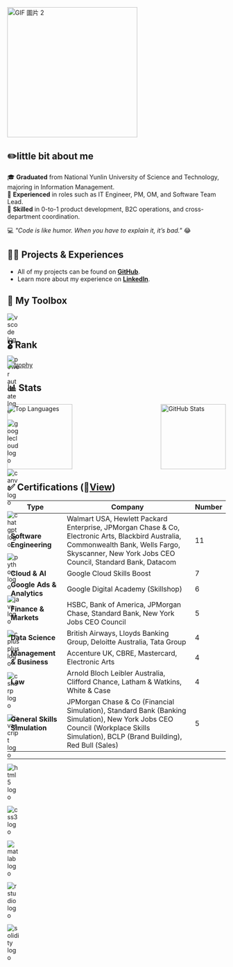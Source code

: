 <div style="display: flex; align-items: center; gap: 10px;">
  <img src="https://media3.giphy.com/media/v1.Y2lkPTc5MGI3NjExb3BsdGVrd2F1enA1bmtnaGJudjF6cTJkeDczNTF3NG15cTJoZXBsMCZlcD12MV9pbnRlcm5hbF9naWZfYnlfaWQmY3Q9cw/ZxkIpml8oaFji4IRpz/giphy.gif" alt="GIF 圖片 2" style="width: 300px; height: auto;">
</div>

## ✏️little bit about me


🎓 **Graduated** from National Yunlin University of Science and Technology, majoring in Information Management.  
💼 **Experienced** in roles such as IT Engineer, PM, OM, and Software Team Lead.  
🚀 **Skilled** in 0-to-1 product development, B2C operations, and cross-department coordination.  

💻 *"Code is like humor. When you have to explain it, it’s bad."* 😂


## 👨‍💻 Projects & Experiences

- All of my projects can be found on **[GitHub](https://github.com/chase5ws)**.  
- Learn more about my experience on **[LinkedIn](https://www.linkedin.com/in/chase5ws/)**.


## 🧰 My Toolbox

<div style="display: flex; align-items: center; gap: 12px; flex-wrap: wrap; height: 28px; width: 28px;">
  <img src="https://cdn.jsdelivr.net/gh/devicons/devicon/icons/vscode/vscode-original.svg" alt="vscode logo" />
  <img src="https://img.icons8.com/?size=100&id=kTTt25v6Drpd&format=png&color=000000" alt="power automate logo" />
  <img src="https://cdn.jsdelivr.net/gh/devicons/devicon/icons/googlecloud/googlecloud-original.svg" alt="googlecloud logo" />
  <img src="https://cdn.jsdelivr.net/gh/devicons/devicon/icons/canva/canva-original.svg" alt="canva logo" />
  <img src="https://upload.wikimedia.org/wikipedia/commons/0/04/ChatGPT_logo.svg" alt="chatgpt logo" />
  <img src="https://cdn.jsdelivr.net/gh/devicons/devicon/icons/python/python-original.svg" alt="python logo" />
  <img src="https://cdn.jsdelivr.net/gh/devicons/devicon/icons/java/java-original.svg" alt="java logo" />
  <img src="https://cdn.jsdelivr.net/gh/devicons/devicon/icons/cplusplus/cplusplus-original.svg" alt="cplusplus logo" />
  <img src="https://cdn.jsdelivr.net/gh/devicons/devicon/icons/csharp/csharp-original.svg" alt="csharp logo" />
  <img src="https://cdn.jsdelivr.net/gh/devicons/devicon/icons/javascript/javascript-original.svg" alt="javascript logo" />
  <img src="https://cdn.jsdelivr.net/gh/devicons/devicon/icons/html5/html5-original.svg" alt="html5 logo" />
  <img src="https://cdn.jsdelivr.net/gh/devicons/devicon/icons/css3/css3-original.svg" alt="css3 logo" />
  <img src="https://cdn.jsdelivr.net/gh/devicons/devicon/icons/matlab/matlab-original.svg" alt="matlab logo" />
  <img src="https://cdn.jsdelivr.net/gh/devicons/devicon@latest/icons/r/r-plain.svg" alt="rstudio logo" />
  <img src="https://img.icons8.com/?size=100&id=HOpiPSjPWNNd&format=png&color=000000" alt="solidity logo" />
</div>





## 🎖️ Rank

[![trophy](https://github-profile-trophy.vercel.app/?username=chase5ws&theme=juicyfresh)](https://github.com/chase5ws/github-profile-trophy)


## 📊 Stats

<div style="display: flex; justify-content: space-between; align-items: center; gap: 10px;">
  <img src="https://github-readme-stats.vercel.app/api/top-langs?username=chase5ws&show_icons=true&locale=en&layout=compact&theme=tokyonight" alt="Top Languages" style="height: 150px;" />
  <img src="https://github-readme-stats.vercel.app/api?username=chase5ws&show_icons=true&theme=tokyonight" alt="GitHub Stats" style="height: 150px;" />
</div>


## ✅ Certifications (📂[View](./certificate))

| **Type**                           | **Company**                                                                                          | **Number** |
|------------------------------------|---------------------------------------------------------------------------------------------------|--------------|
| **Software Engineering**           | Walmart USA, Hewlett Packard Enterprise, JPMorgan Chase & Co, Electronic Arts, Blackbird Australia, Commonwealth Bank, Wells Fargo, Skyscanner, New York Jobs CEO Council, Standard Bank, Datacom | 11           |
| **Cloud & AI**                     | Google Cloud Skills Boost                                                                         | 7            |
| **Google Ads & Analytics**         | Google Digital Academy (Skillshop)                                                               | 6            |
| **Finance & Markets**              | HSBC, Bank of America, JPMorgan Chase, Standard Bank, New York Jobs CEO Council                  | 5            |
| **Data Science**                   | British Airways, Lloyds Banking Group, Deloitte Australia, Tata Group                            | 4            |
| **Management & Business**          | Accenture UK, CBRE, Mastercard, Electronic Arts                                                  | 4            |
| **Law**                            | Arnold Bloch Leibler Australia, Clifford Chance, Latham & Watkins, White & Case                  | 4            |
| **General Skills Simulation**      | JPMorgan Chase & Co (Financial Simulation), Standard Bank (Banking Simulation), New York Jobs CEO Council (Workplace Skills Simulation), BCLP (Brand Building), Red Bull (Sales) | 5            |

---



